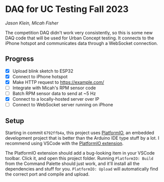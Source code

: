 # DAQ for UC Testing Fall 2023

_Jason Klein, Micah Fisher_

The competition DAQ didn't work very consistently, so this is some new DAQ code that will be used for Urban Concept testing. It connects to the iPhone hotspot and communicates data through a WebSocket connection.

## Progress

- [x] Upload blink sketch to ESP32
- [x] Connect to iPhone hotspot
- [x] Make HTTP request to https://example.com/
- [ ] Integrate with Micah's RPM sensor code
- [ ] Batch RPM sensor data to send at ~5 Hz
- [x] Connect to a locally-hosted server over IP
- [ ] Connect to WebSocket server running on iPhone

## Setup

Starting in commit `6792ffb4a`, this project uses [PlatformIO](https://platformio.org/), an embedded development project that is better than the Arduino IDE type stuff by a lot. I recommend using VSCode with the [PlatformIO extension](https://marketplace.visualstudio.com/items?itemName=platformio.platformio-ide). 

The PlatformIO extension should add a bug-looking item in your VSCode toolbar. Click it, and open this project folder. Running `PlatformIO: Build` from the Command Palette should just work, and it'll install all the dependencies and stuff for you. `PlatformIO: Upload` will automatically find the correct port and compile and upload.
